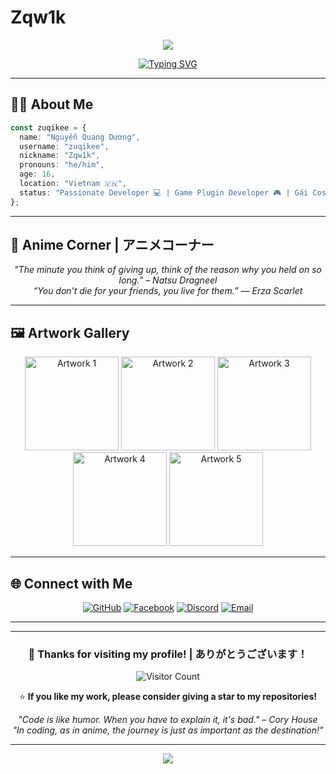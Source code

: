 # Zqw1k

<div align="center">
  <img src="https://capsule-render.vercel.app/api?type=venom&height=150&color=gradient&text=你好%20I'm%20zuqikee!&strokeWidth=2&stroke=auto&fontColor=ffffff&fontSize=40&section=header&reversal=false&textBg=false"/>
</div>

<div align="center">
  
[![Typing SVG](https://readme-typing-svg.herokuapp.com?font=Patrick+Hand&duration=2000&pause=1500&color=FFC0CB&center=true&vCenter=true&random=true&width=435&lines=Code+kh%C3%B4ng+%C4%91%C6%B0%E1%BB%A3c+th%C3%AC+%C4%91%C3%B3+l%C3%A0+t%C3%ADnh+n%C4%83ng.;Code+%C4%91%C3%A3+ch%E1%BA%A1y+th%C3%AC+%C4%91%E1%BB%ABng+t%E1%BA%AFt+m%C3%A1y;L%E1%BB%97i+%E1%BB%9F+%C4%91%C3%A2u+Comment+%E1%BB%9F+%C4%91%E1%BA%A5y.;H%C3%A3y+commit+.env+l%C3%AAn+github+%3C3;H%C3%A3y+%E1%BA%A9n+Output+Logs+khi+compile+%C4%91%E1%BB%83+tr%C3%A1nh+%C4%91au+m%E1%BA%AFt)](https://git.io/typing-svg)

</div>

---

## 🧑‍💻 About Me

```typescript
const zuqikee = {
  name: "Nguyễn Quang Dương",
  username: "zuqikee",
  nickname: "Zqw1k",
  pronouns: "he/him",
  age: 16,
  location: "Vietnam 🇻🇳",
  status: "Passionate Developer 💻 | Game Plugin Developer 🎮 | Gái Cosplay Enthusiast 💋",
};
```
---

## 🌸 Anime Corner | アニメコーナー

<div align="center">
  
*"The minute you think of giving up, think of the reason why you held on so long.” – Natsu Dragneel*  
*“You don’t die for your friends, you live for them.” ― Erza Scarlet*

</div>

---

## 🖼️ Artwork Gallery

<div align="center">

<img src="https://images.steamusercontent.com/ugc/2431467623665070985/CD26C6A9BD1DEBBC0DDFC0F39061C906189B2E61/" width="150" alt="Artwork 1"/>
<img src="https://images.steamusercontent.com/ugc/2431467623665072532/CC2A34F48D243B91B43A2F3FB2B529BAA3BFE722/" width="150" alt="Artwork 2"/>
<img src="https://images.steamusercontent.com/ugc/2431467623665074374/60AA1235D1D73B4AB697325353EA1139A2A9A089/" width="150" alt="Artwork 3"/>
<img src="https://images.steamusercontent.com/ugc/2431467623665075746/91321B6B5BD8C3BD2484E8E800227E252460F9DB/" width="150" alt="Artwork 4"/>
<img src="https://images.steamusercontent.com/ugc/2431467623665076840/8D6F1BB9975676E1DD0B28CC13674F7D012009E6/" width="150" alt="Artwork 5"/>

</div>

---

## 🌐 Connect with Me

<div align="center">
  
[![GitHub](https://img.shields.io/badge/GitHub-100000?style=for-the-badge&logo=github&logoColor=white)](https://github.com/zuqikee)
[![Facebook](https://img.shields.io/badge/Facebook-1877F2?style=for-the-badge&logo=facebook&logoColor=white)](https://facebook.com/zuqikee)
[![Discord](https://img.shields.io/badge/Discord-7289DA?style=for-the-badge&logo=discord&logoColor=white)](https://discord.gg/zuqikee)
[![Email](https://img.shields.io/badge/Email-D14836?style=for-the-badge&logo=gmail&logoColor=white)](mailto:nguyenquangduong3112@gmail.com)

</div>

---

<!--END_SECTION:waka-->

---

<div align="center">
  
### 💖 Thanks for visiting my profile! | ありがとうございます！

![Visitor Count](https://komarev.com/ghpvc/?username=zuqikee&color=00D4AA&style=for-the-badge&label=VISITORS)

⭐️ **If you like my work, please consider giving a star to my repositories!**

*"Code is like humor. When you have to explain it, it's bad." – Cory House*  
*"In coding, as in anime, the journey is just as important as the destination!"*

</div>

---

<div align="center">
  <img src="https://capsule-render.vercel.app/api?type=waving&color=gradient&customColorList=6,11,20&height=100&section=footer&text=Happy%20Coding!%20🌸&fontAlignY=65&fontSize=24&fontColor=FFFFFF&animation=twinkling"/>
</div>
